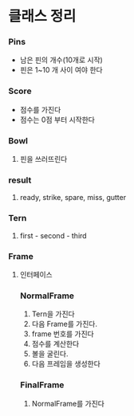 # 클래스 정리

### Pins
* 남은 핀의 개수(10개로 시작)
* 핀은 1~10 개 사이 여야 한다

### Score
* 점수를 가진다
* 점수는 0점 부터 시작한다
 
### Bowl
1. 핀을 쓰러뜨린다

### result
1. ready, strike, spare, miss, gutter

### Tern
1. first - second - third 

### Frame
1. 인터페이스
    ### NormalFrame
    1. Tern을 가진다
    1. 다음 Frame를 가진다.
    1. frame 번호를 가진다
    1. 점수를 계산한다
    1. 볼을 굴린다.
    1. 다음 프레임을 생성한다
    
    ### FinalFrame
    1. NormalFrame를 가진다

